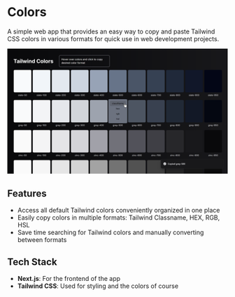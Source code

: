 # Colors

A simple web app that provides an easy way to copy and paste Tailwind CSS colors in various formats for quick use in web development projects.

![alt text](colorsimage.png)

## Features

-   Access all default Tailwind colors conveniently organized in one place
-   Easily copy colors in multiple formats: Tailwind Classname, HEX, RGB, HSL
-   Save time searching for Tailwind colors and manually converting between formats

## Tech Stack

-   **Next.js**: For the frontend of the app
-   **Tailwind CSS**: Used for styling and the colors of course
